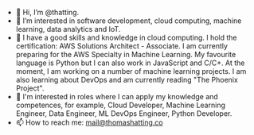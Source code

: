 - 👋 Hi, I’m @thatting.
- 👀 I’m interested in software development, cloud computing, machine learning, data analytics and IoT. 
- 🌱 I have a good skills and knowledge in cloud computing. I hold the certification: AWS Solutions Architect - Associate. I am currently preparing for the AWS Specialty in Machine Learning. My favourite language is Python but I can also work in JavaScript and C/C+. At the moment, I am working on a number of machine learning projects. I am also learning about DevOps and am currently reading "The Phoenix Project".
- 💞️ I'm interested in roles where I can apply my knowledge and competences, for example, Cloud Developer, Machine Learning Engineer, Data Engineer, ML DevOps Engineer, Python Developer. 
- 📫 How to reach me: mail@thomashatting.co

<!---
thatting/thatting is a ✨ special ✨ repository because its `README.md` (this file) appears on your GitHub profile.
You can click the Preview link to take a look at your changes.
--->
